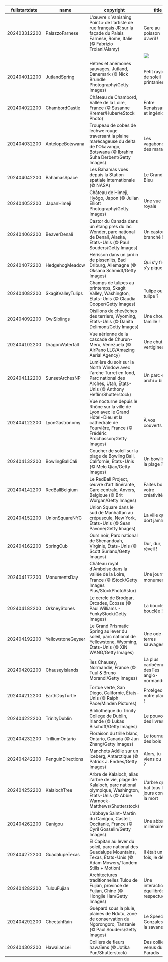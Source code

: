 |fullstartdate|name|copyright|title|image|
|--|--|--|--|--|
202403312200|PalazzoFarnese|L'œuvre « Vanishing Point » de l'artiste de rue français JR sur la façade du Palais Farnèse, Rome, Italie (© Fabrizio Troiani/Alamy)|Gare au poisson d’avril !|![](/fr-FR/2024/04/202403312200PalazzoFarnese.jpg)|
||||![](/fr-FR/2024/04/.jpg)|
202404012200|JutlandSpring|Hêtres et anémones sauvages, Jutland, Danemark (© Nick Brundle Photography/Getty Images)|Petit rayon de soleil printanier|![](/fr-FR/2024/04/202404012200JutlandSpring.jpg)|
202404022200|ChambordCastle|Château de Chambord, Vallée de la Loire, France (© Susanne Kremer/Huber/eStock Photo)|Entre Renaissance et ingéniosité|![](/fr-FR/2024/04/202404022200ChambordCastle.jpg)|
202404032200|AntelopeBotswana|Troupeau de cobes de lechwe rouge traversant la plaine marécageuse du delta de l'Okavango, Botswana (© Ibrahim Suha Derbent/Getty Images)|Les vagabonds des marais|![](/fr-FR/2024/04/202404032200AntelopeBotswana.jpg)|
202404042200|BahamasSpace|Les Bahamas vues depuis la Station spatiale internationale (© NASA)|Le Grand Bleu|![](/fr-FR/2024/04/202404042200BahamasSpace.jpg)|
202404052200|JapanHimeji|Château de Himeji, Hyōgo, Japon (© Julian Elliott Photography/Getty Images)|Une vue royale|![](/fr-FR/2024/04/202404052200JapanHimeji.jpg)|
202404062200|BeaverDenali|Castor du Canada dans un étang près du lac Wonder, parc national de Denali, Alaska, États-Unis (© Paul Souders/Getty Images)|Un castor branché !|![](/fr-FR/2024/04/202404062200BeaverDenali.jpg)|
202404072200|HedgehogMeadow|Hérisson dans un jardin de pissenlits, Bad Driburg, Allemagne (© Oksana Schmidt/Getty Images)|Qui s’y frotte, s’y pique !|![](/fr-FR/2024/04/202404072200HedgehogMeadow.jpg)|
202404082200|SkagitValleyTulips|Champs de tulipes au printemps, Skagit Valley, Washington, États-Unis (© Claudia Cooper/Getty Images)|Tulipe ou pas tulipe ?|![](/fr-FR/2024/04/202404082200SkagitValleyTulips.jpg)|
202404092200|OwlSiblings|Oisillons de chevêches des terriers, Wyoming, États-Unis (© Danita Delimont/Getty Images)|Une chouette famille !|![](/fr-FR/2024/04/202404092200OwlSiblings.jpg)|
202404102200|DragonWaterfall|Vue aérienne de la cascade de Churun-Meru, Venezuela (© AirPano LLC/Amazing Aerial Agency)|Une chute vertigineuse|![](/fr-FR/2024/04/202404102200DragonWaterfall.jpg)|
202404112200|SunsetArchesNP|Lumière du soir sur la North Window avec l'arche Turret en fond, Parc national des Arches, Utah, États-Unis (© Anthony Heflin/Shutterstock)|Un parc « archi » bien !|![](/fr-FR/2024/04/202404112200SunsetArchesNP.jpg)|
202404122200|LyonGastronomy|Vue nocturne depuis le Rhône sur la ville de Lyon avec le Grand Hôtel-Dieu et la cathédrale de Fourvière, France (© Frédéric Prochasson/Getty Images)|À vos couverts !|![](/fr-FR/2024/04/202404122200LyonGastronomy.jpg)|
202404132200|BowlingBallCali|Coucher de soleil sur la plage de Bowling Ball, Californie, États-Unis (© Melo Qiao/Getty Images)|Un bowling à la plage ?|![](/fr-FR/2024/04/202404132200BowlingBallCali.jpg)|
202404142200|RedBallBelgium|Le RedBall Project, œuvre d’art itinérante, Gare centrale, Anvers, Belgique (© Brit Worgan/Getty Images)|Faites bondir votre créativité !|![](/fr-FR/2024/04/202404142200RedBallBelgium.jpg)|
202404152200|UnionSquareNYC|Union Square dans le sud de Manhattan au crépuscule, New York, États-Unis (© Sean Pavone/Getty Images)|La ville qui ne dort jamais|![](/fr-FR/2024/04/202404152200UnionSquareNYC.jpg)|
202404162200|SpringCub|Ours noir, Parc national de Shenandoah, Virginie, États-Unis (© Scott Suriano/Getty Images)|Dur, dur, le réveil !|![](/fr-FR/2024/04/202404162200SpringCub.jpg)|
202404172200|MonumentsDay|Château royal d'Amboise dans la vallée de la Loire, France (© iStock/Getty Images Plus/StockPhotoAstur)|Une journée monumentale|![](/fr-FR/2024/04/202404172200MonumentsDay.jpg)|
202404182200|OrkneyStones|Le cercle de Brodgar, Orcades, Écosse (© Paul Williams - FunkyStock/Getty Images)|La boucle est bouclée !|![](/fr-FR/2024/04/202404182200OrkneyStones.jpg)|
202404192200|YellowstoneGeyser|Le Grand Prismatic Spring au lever du soleil, parc national de Yellowstone, Wyoming, États-Unis (© XIN WANG/Getty Images)|Une ode aux terres sauvages|![](/fr-FR/2024/04/202404192200YellowstoneGeyser.jpg)|
202404202200|ChauseyIslands|Îles Chausey, Normandie, France (© Tuul & Bruno Morandi/Getty Images)|La plus caribéenne des îles anglo-normandes|![](/fr-FR/2024/04/202404202200ChauseyIslands.jpg)|
202404212200|EarthDayTurtle|Tortue verte, San Diego, Californie, États-Unis (© Ralph Pace/Minden Pictures)|Protégeons notre planète !|![](/fr-FR/2024/04/202404212200EarthDayTurtle.jpg)|
202404222200|TrinityDublin|Bibliothèque du Trinity College de Dublin, Irlande (© Lukas Bischoff/Getty Images)|Le pouvoir des livres|![](/fr-FR/2024/04/202404222200TrinityDublin.jpg)|
202404232200|TrilliumOntario|Floraison du trille blanc, Ontario, Canada (© Jun Zhang/Getty Images)|Le tournesol des bois !|![](/fr-FR/2024/04/202404232200TrilliumOntario.jpg)|
202404242200|PenguinDirections|Manchots Adélie sur un iceberg, Antarctique (© Patrick J. Endres/Getty Images)|Alors, tu viens ou pas ?|![](/fr-FR/2024/04/202404242200PenguinDirections.jpg)|
202404252200|KalalochTree|Arbre de Kalaloch, alias l'arbre de vie, plage de Kalaloch, parc national olympique, Washington, États-Unis (© Abbie Warnock-Matthews/Shutterstock)|L’arbre qui se bat tous les jours contre la mort|![](/fr-FR/2024/04/202404252200KalalochTree.jpg)|
202404262200|Canigou|L'abbaye Saint-Martin du Canigou, Casteil, Occitanie, France (© Cyril Gosselin/Getty Images)|Une abbaye millénaire|![](/fr-FR/2024/04/202404262200Canigou.jpg)|
202404272200|GuadalupeTexas|El Capitan au lever du soleil, parc national des Guadalupe Mountains, Texas, États-Unis (© Adam Mowery/Tandem Stills + Motion)|Il était une fois, le désert|![](/fr-FR/2024/04/202404272200GuadalupeTexas.jpg)|
202404282200|TulouFujian|Architectures traditionnelles Tulou de Fujian, province de Fujian, Chine (© Hongjie Han/Getty Images)|Une interaction équilibrée et respectueuse|![](/fr-FR/2024/04/202404282200TulouFujian.jpg)|
202404292200|CheetahRain|Guépard sous la pluie, plaines de Ndutu, zone de conservation du Ngorongoro, Tanzanie (© Paul Souders/Getty Images)|Le Speedy Gonzales de la savane|![](/fr-FR/2024/04/202404292200CheetahRain.jpg)|
202404302200|HawaiianLei|Colliers de fleurs hawaïens (© Jotika Pun/Shutterstock)|Des colliers venus du Paradis|![](/fr-FR/2024/04/202404302200HawaiianLei.jpg)|
